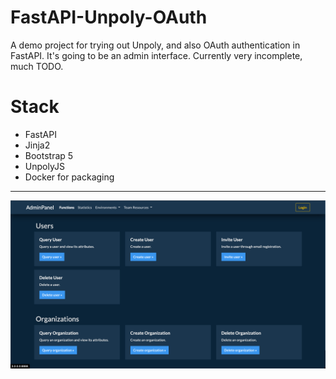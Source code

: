 # FastAPI-Unpoly-OAuth

A demo project for trying out Unpoly, and also OAuth authentication in FastAPI. It's going to be an admin interface. Currently very incomplete, much TODO.

# Stack
- FastAPI
- Jinja2
- Bootstrap 5
- UnpolyJS
- Docker for packaging
---
![Screenshot](images/screenshot_functions.png)

